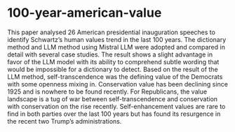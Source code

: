 # 100-year-american-value

This paper analysed 26 American presidential inauguration speeches to identify Schwartz’s
human values trend in the last 100 years. The dictionary method and LLM method using Mistral
LLM were adopted and compared in detail with several case studies. The result shows a slight
advantage in favor of the LLM model with its ability to comprehend subtle wording that would be
impossible for a dictionary to detect. Based on the result of the LLM method, self-transcendence
was the defining value of the Democrats with some openness mixing in. Conservation value has
been declining since 1925 and is nowhere to be found recently. For Republicans, the value
landscape is a tug of war between self-transcendence and conservation with conservation on
the rise recently. Self-enhancement values are rare to find in both parties over the last 100 years
but has found its resurgence in the recent two Trump’s administrations.
